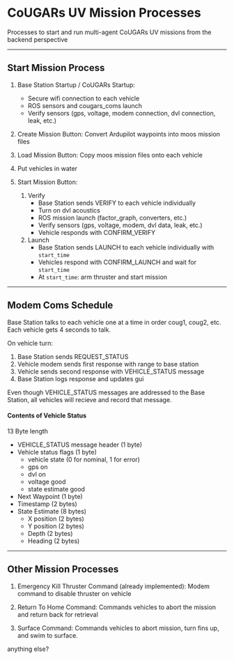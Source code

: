 
# CoUGARs UV Mission Processes

Processes to start and run multi-agent CoUGARs UV missions from the backend perspective

---

## Start Mission Process

1. Base Station Startup / CoUGARs Startup:
    * Secure wifi connection to each vehicle
    * ROS sensors and cougars_coms launch
    * Verify sensors (gps, voltage, modem connection, dvl connection, leak, etc.)

2. Create Mission Button:  Convert Ardupilot waypoints into moos mission files

3. Load Mission Button:  Copy moos mission files onto each vehicle

4. Put vehicles in water

5. Start Mission Button:
    1. Verify
        *  Base Station sends VERIFY to each vehicle individually 
        *  Turn on dvl acoustics
        *  ROS mission launch (factor_graph, converters, etc.)
        *  Verify sensors (gps, voltage, modem, dvl data, leak, etc.)
        *  Vehicle responds with CONFIRM_VERIFY
    2. Launch
        *  Base Station sends LAUNCH to each vehicle individually with `start_time`
        *  Vehicles respond with CONFIRM_LAUNCH and wait for `start_time`
        *  At `start_time`: arm thruster and start mission

---

## Modem Coms Schedule

Base Station talks to each vehicle one at a time in order coug1, coug2, etc.
Each vehicle gets 4 seconds to talk.

On vehicle turn:

1. Base Station sends REQUEST_STATUS
2. Vehicle modem sends first response with range to base station
3. Vehicle sends second response with VEHICLE_STATUS message
4. Base Station logs response and updates gui

Even though VEHICLE_STATUS messages are addressed to the Base Station, all vehicles
will recieve and record that message.

#### Contents of Vehicle Status

13 Byte length

* VEHICLE_STATUS message header (1 byte)
* Vehicle status flags (1 byte)
    * vehicle state (0 for nominal, 1 for error)
    * gps on
    * dvl on
    * voltage good
    * state estimate good
* Next Waypoint (1 byte)
* Timestamp (2 bytes)
* State Estimate (8 bytes)
    * X position (2 bytes)
    * Y position (2 bytes)
    * Depth (2 bytes)
    * Heading (2 bytes)

---

## Other Mission Processes

1. Emergency Kill Thruster Command (already implemented):
    Modem command to disable thruster on vehicle

2. Return To Home Command:
    Commands vehicles to abort the mission and return back for retrieval

3. Surface Command:
    Commands vehicles to abort mission, turn fins up, and swim to surface.

anything else?









